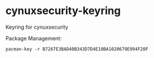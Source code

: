 # cynuxsecurity-keyring
Keyring for cynuxsecurity

Package Management:

```pacman-key -r B7267E3BAD40B343D7D4E10BA1020679E994F20F```

